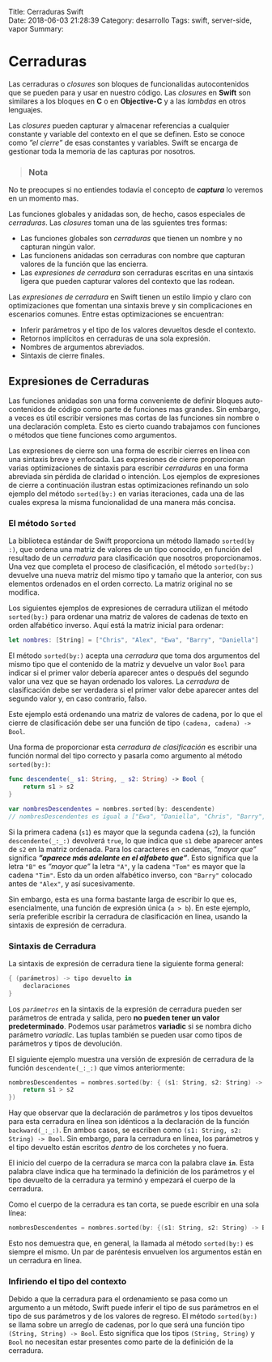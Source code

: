 Title: Cerraduras Swift    
Date: 2018-06-03 21:28:39
Category: desarrollo
Tags: swift, server-side, vapor 
Summary: 

# Cerraduras
Las cerraduras o _closures_ son bloques de funcionalidas autocontenidos que se pueden para y usar en nuestro código. Las _closures_ en __Swift__ son similares a los bloques en __C__ o en __Objective-C__ y a las _lambdas_ en otros lenguajes.

Las _closures_ pueden capturar y almacenar referencias a cualquier constante y variable del contexto en el que se definen. Esto se conoce como _”el cierre”_ de esas constantes y variables. Swift se encarga de gestionar toda la memoria de las capturas por nosotros.

> ### Nota
No te preocupes si no entiendes todavía el concepto de _**captura**_ lo veremos en un momento mas.

Las funciones globales y anidadas son, de hecho, casos especiales de _cerraduras_. Las _closures_ toman una de las sguientes tres formas:

- Las funciones globales son *cerraduras* que tienen un nombre y no capturan ningún valor.
- Las funcionens anidadas son cerraduras con nombre que capturan valores de la función que las encierra.
- Las *expresiones de cerradura* son cerraduras escritas en una sintaxis ligera que pueden capturar valores del contexto que las rodean.

Las *expresiones de cerradura* en Swift tienen un estilo limpio y claro con optimizaciones que fomentan una sintaxis breve y sin complicaciones en escenarios comunes. Entre estas optimizaciones se encuentran:

- Inferir parámetros y el tipo de los valores devueltos desde el contexto.
- Retornos implícitos en cerraduras de una sola expresión.
- Nombres de argumentos abreviados.
- Sintaxis de cierre finales.

## Expresiones de Cerraduras
Las funciones anidadas son una forma conveniente de definir bloques auto-contenidos de código como parte de funciones mas grandes. Sin embargo, a veces es útil escribir versiones mas cortas de las funciones sin nombre o una declaración completa. Esto es cierto cuando trabajamos con funciones o métodos que tiene funciones como argumentos.

Las expresiones de cierre son una forma de escribir cierres en línea con una sintaxis breve y enfocada. Las expresiones de cierre proporcionan varias optimizaciones de sintaxis para escribir *cerraduras* en una forma abreviada sin pérdida de claridad o intención. Los ejemplos de expresiones de cierre a continuación ilustran estas optimizaciones refinando un solo ejemplo del método `sorted(by:)` en varias iteraciones, cada una de las cuales expresa la misma funcionalidad de una manera más concisa.

### El método `Sorted`
La biblioteca estándar de Swift proporciona un método llamado `sorted(by :)`, que ordena una matriz de valores de un tipo conocido, en función del resultado de un *cerradura* para clasificación que nosotros proporcionamos. Una vez que completa el proceso de clasificación, el método `sorted(by:)` devuelve una nueva matriz del mismo tipo y tamaño que la anterior, con sus elementos ordenados en el orden correcto. La matriz original no se modifica.

Los siguientes ejemplos de expresiones de cerradura utilizan el método `sorted(by:)` para ordenar una matriz de valores de cadenas de texto en orden alfabético inverso. Aquí está la matriz inicial para ordenar:

```swift
let nombres: [String] = ["Chris", "Alex", "Ewa", "Barry", "Daniella"]
```

El método `sorted(by:)` acepta una *cerradura* que toma dos argumentos del mismo tipo que el contenido de la matriz y devuelve un valor `Bool` para indicar si el primer valor debería aparecer antes o después del segundo valor una vez que se hayan ordenado los valores. La *cerradura* de clasificación debe ser verdadera si el primer valor debe aparecer antes del segundo valor y, en caso contrario, falso.

Este ejemplo está ordenando una matriz de valores de cadena, por lo que el cierre de clasificación debe ser una función de tipo `(cadena, cadena) -> Bool`.

Una forma de proporcionar esta _cerradura de clasificación_ es escribir una función normal del tipo correcto y pasarla como argumento al método `sorted(by:)`:

```swift
func descendente(_ s1: String, _ s2: String) -> Bool {
    return s1 > s2
}

var nombresDescendentes = nombres.sorted(by: descendente)
// nombresDescendentes es igual a ["Ewa", "Daniella", "Chris", "Barry", "Alex"]
```

Si la primera cadena (`s1`) es mayor que la segunda cadena (`s2`), la función `descendente(_:_:)` devolverá `true`, lo que indica que `s1` debe aparecer antes de `s2` en la matriz ordenada. Para los caracteres en cadenas, _”mayor que”_ significa __*”aparece más adelante en el alfabeto que”*__. Esto significa que la letra `"B"` es _”mayor que”_ la letra `"A"`, y la cadena `"Tom"` es mayor que la cadena `"Tim"`. Esto da un orden alfabético inverso, con `"Barry"` colocado antes de `"Alex"`, y así sucesivamente.

Sin embargo, esta es una forma bastante larga de escribir lo que es, esencialmente, una función de expresión única (`a > b`). En este ejemplo, sería preferible escribir la cerradura de clasificación en línea, usando la sintaxis de expresión de cerradura.

### Sintaxis de Cerradura
La sintaxis de expresión de cerradura tiene la siguiente forma general:

```swift
{ (parámetros) -> tipo devuelto in
    declaraciones
}
```

Los _`parámetros`_ en la sintaxis de la expresión de cerradura pueden ser parámetros de entrada y salida, pero __no pueden tener un valor predeterminado__. Podemos usar parámetros __variadic__ si se nombra dicho parámetro _variadic_. Las tuplas también se pueden usar como tipos de parámetros y tipos de devolución.

El siguiente ejemplo muestra una versión de expresión de cerradura de la función `descendente(_:_:)` que vimos anteriormente:

```swift
nombresDescendentes = nombres.sorted(by: { (s1: String, s2: String) -> Bool in
    return s1 > s2
})
```

Hay que observar que la declaración de parámetros y los tipos devueltos para esta cerradura en línea son idénticos a la declaración de la función `backward(_:_:)`. En ambos casos, se escriben como `(s1: String, s2: String) -> Bool`. Sin embargo, para la cerradura en línea, los parámetros y el tipo devuelto están escritos _dentro_ de los corchetes y no fuera.

El inicio del cuerpo de la cerradura se marca con la palabra clave **`in`**. Esta palabra clave indica que ha terminado la definición de los parámetros y el tipo devuelto de la cerradura ya terminó y empezará el cuerpo de la cerradura.

Como el cuerpo de la cerradura es tan corta, se puede escribir en una sola línea:

```swift
nombresDescendentes = nombres.sorted(by: {(s1: String, s2: String) -> Bool in return s1 > s2})
```

Esto nos demuestra que, en general, la llamada al método `sorted(by:)` es siempre el mismo. Un par de paréntesis envuelven los argumentos están en un cerradura en línea.

### Infiriendo el tipo del contexto
Debido a que la cerradura para el ordenamiento se pasa como un argumento a un método, Swift puede inferir el tipo de sus parámetros en el tipo de sus parámetros y de los valores de regreso. El método `sorted(by:)` se llama sobre un arreglo de cadenas, por lo que será una función tipo `(String, String) -> Bool`. Esto significa que los tipos `(String, String)` y `Bool` no necesitan estar presentes como parte de la definición de la cerradura.